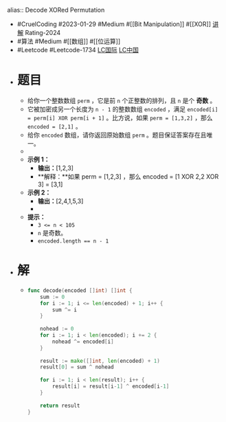 alias:: Decode XORed Permutation
- #CruelCoding #2023-01-29 #Medium #[[Bit Manipulation]] #[[XOR]] [讲解](https://youtu.be/l_Xj5SBs6Kw) Rating-2024
- #算法 #Medium #[[数组]] #[[位运算]]
- #Leetcode #Leetcode-1734 [LC国际](https://leetcode.com/problems/decode-xored-permutation/) [LC中国](https://leetcode.cn/problems/decode-xored-permutation/)
- # 题目
	- 给你一个整数数组 `perm` ，它是前 `n` 个正整数的排列，且 `n` 是个 **奇数** 。
	- 它被加密成另一个长度为 `n - 1` 的整数数组 `encoded` ，满足 `encoded[i] = perm[i] XOR perm[i + 1]` 。比方说，如果 `perm = [1,3,2]` ，那么 `encoded = [2,1]` 。
	- 给你 `encoded` 数组，请你返回原始数组 `perm` 。题目保证答案存在且唯一。
	-
	- **示例 1：**
		- **输出：**[1,2,3]
		- **解释：**如果 perm = [1,2,3] ，那么 encoded = [1 XOR 2,2 XOR 3] = [3,1]
	- **示例 2：**
		- **输出：**[2,4,1,5,3]
		-
	- **提示：**
		- `3 <= n < 105`
		- `n` 是奇数。
		- `encoded.length == n - 1`
- # 解
	- ```go
	  func decode(encoded []int) []int {
	      sum := 0
	      for i := 1; i <= len(encoded) + 1; i++ {
	          sum ^= i
	      }
	      
	      nohead := 0
	      for i := 1; i < len(encoded); i += 2 {
	          nohead ^= encoded[i]
	      }
	      
	      result := make([]int, len(encoded) + 1)
	      result[0] = sum ^ nohead
	      
	      for i := 1; i < len(result); i++ {
	          result[i] = result[i-1] ^ encoded[i-1]
	      }
	      
	      return result
	  }
	  ```